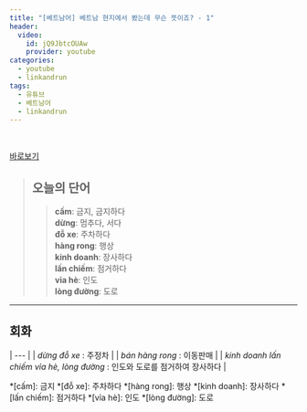 ```yaml
---
title: "[베트남어] 베트남 현지에서 봤는데 무슨 뜻이죠? - 1"
header:
  video:
    id: jQ9JbtcOUAw
    provider: youtube
categories:
  - youtube
  - linkandrun
tags:
  - 유튜브
  - 베트남어
  - linkandrun
---
```


<br>

[바로보기](https://www.youtube.com/watch?v=jQ9JbtcOUAw)

> ## **오늘의 단어**
>> **cấm**: 금지, 금지하다  
>> **dừng**: 멈추다, 서다  
>> **đỗ xe**: 주차하다  
>> **hàng rong**: 행상  
>> **kinh doanh**: 장사하다  
>> **lấn chiếm**: 점거하다  
>> **vỉa hè**: 인도  
>> **lòng đường**: 도로  
---

## 회화

| --- |
| *dừng đỗ xe* : 주정차 |
| *bán hàng rong* : 이동판매 |
| *kinh doanh lấn chiếm vỉa hè, lòng đường* : 인도와 도로를 점거하여 장사하다 |

*[cấm]: 금지
*[đỗ xe]: 주차하다
*[hàng rong]: 행상
*[kinh doanh]: 장사하다
*[lấn chiếm]: 점거하다
*[vỉa hè]: 인도
*[lòng đường]: 도로